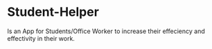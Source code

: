 # Student-Helper
Is an App for Students/Office Worker to increase their effeciency and effectivity in their work.
